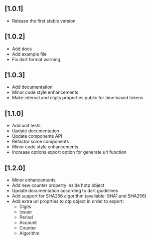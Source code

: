 ## [1.0.1]

* Release the first stable version

## [1.0.2]

* Add docs
* Add example file
* Fix dart format warning

## [1.0.3]

* Add documentation
* Minor code style enhancements
* Make interval and digits properties public for time based tokens

## [1.1.0]

* Add unit tests
* Update documentation
* Update components API
* Refactor some components
* Minor code style enhancements
* Increase options export option for generate url function

## [1.2.0]

* Minor enhancements
* Add new counter property inside hotp object
* Update documentation according to dart guidelines
* Add support for SHA256 algorithm (available: SHA1 and SHA256)
* Add extra url proprties to otp object in order to export:
  * Digits
  * Issuer
  * Period
  * Account
  * Counter
  * Algorithm
